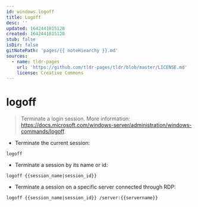 ```yaml
---
id: windows.logoff
title: Logoff
desc: ''
updated: 1642441815128
created: 1642441815128
stub: false
isDir: false
gitNotePath: 'pages/{{ noteHiearchy }}.md'
sources:
  - name: tldr-pages
    url: 'https://github.com/tldr-pages/tldr/blob/master/LICENSE.md'
    license: Creative Commons
---
```

# logoff

> Terminate a login session.
> More information: <https://docs.microsoft.com/windows-server/administration/windows-commands/logoff>.

- Terminate the current session:

`logoff`

- Terminate a session by its name or id:

`logoff {{session_name|session_id}}`

- Terminate a session on a specific server connected through RDP:

`logoff {{session_name|session_id}} /server:{{servername}}`

